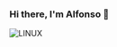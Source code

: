 ### Hi there, I'm Alfonso 👋




![LINUX](https://user-images.githubusercontent.com/79656705/229390399-e018fc64-4cb1-43a0-9b0d-617cc1dad465.svg)



<!--
**AlfonsoGamez/AlfonsoGamez** is a ✨ _special_ ✨ repository because its `README.md` (this file) appears on your GitHub profile.

Here are some ideas to get you started:

- 🔭 I’m currently working on ...
- 🌱 I’m currently learning ...
- 👯 I’m looking to collaborate on ...
- 🤔 I’m looking for help with ...
- 💬 Ask me about ...
- 📫 How to reach me: ...
- 😄 Pronouns: ...
- ⚡ Fun fact: ...
-->
